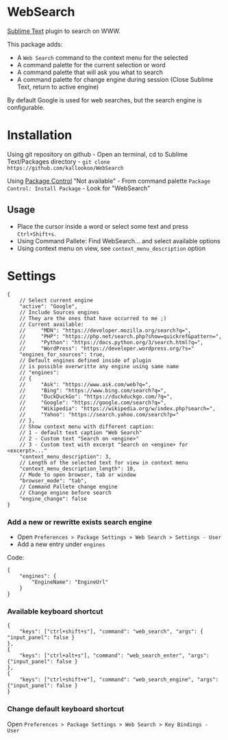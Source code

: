 # WebSearch

[Sublime Text](https://www.sublimetext.com) plugin to search on WWW.

This package adds:

* A `Web Search` command to the context menu for the selected
* A command palette for the current selection or word
* A command palette that will ask you what to search
* A command palette for change engine during session (Close Sublime Text, return to active engine)

By default Google is used for web searches, but the search engine is configurable.

# Installation

Using git repository on github
    - Open an terminal, cd to Sublime Text/Packages directory
    - `git clone https://github.com/kallookoo/WebSearch`

Using [Package Control](http://wbond.net/sublime_packages/package_control) "Not available"
    - From command palette `Package Control: Install Package`
    - Look for "WebSearch"

## Usage

- Place the cursor inside a word or select some text and press `Ctrl+Shift+s`.
- Using Command Pallete:
  Find WebSearch... and select available options
- Using context menu on view, see `context_menu_description` option

# Settings

    {
        // Select current engine
        "active": "Google",
        // Include Sources engines
        // They are the ones that have occurred to me ;)
        // Current available:
        //     "MDN": "https://developer.mozilla.org/search?q=",
        //     "PHP": "https://php.net/search.php?show=quickref&pattern=",
        //     "Python": "https://docs.python.org/3/search.html?q=",
        //     "WordPress": "https://developer.wordpress.org/?s="
        "engines_for_sources": true,
        // Default engines defined inside of plugin
        // is possible overwritte any engine using same name
        // "engines":
        // {
        //     "Ask": "https://www.ask.com/web?q=",
        //     "Bing": "https://www.bing.com/search?q=",
        //     "DuckDuckGo": "https://duckduckgo.com/?q=",
        //     "Google": "https://google.com/search?q=",
        //     "Wikipedia": "https://wikipedia.org/w/index.php?search=",
        //     "Yahoo": "https://search.yahoo.com/search?p="
        // },
        // Show context menu with different caption:
        // 1 - default text caption "Web Search"
        // 2 - Custom text "Search on <engine>"
        // 3 - Custom text with excerpt "Search on <engine> for <excerpt>..."
        "context_menu_description": 3,
        // Length of the selected text for view in context menu
        "context_menu_description_length": 10,
        // Mode to open browser, tab or window
        "browser_mode": "tab",
        // Command Pallete change engine
        // Change engine before search
        "engine_change": false
    }

### Add a new or rewritte exists search engine

- Open `Preferences > Package Settings > Web Search > Settings - User`
- Add a new entry under `engines`

Code:

    {
        "engines": {
            "EngineName": "EngineUrl"
        }
    }

### Available keyboard shortcut

    {
        "keys": ["ctrl+shift+s"], "command": "web_search", "args": { "input_panel": false }
    },
    {
        "keys": ["ctrl+alt+s"], "command": "web_search_enter", "args": {"input_panel": false }
    },
    {
        "keys": ["ctrl+shift+e"], "command": "web_search_engine", "args": {"input_panel": false }
    }

### Change default keyboard shortcut

Open `Preferences > Package Settings > Web Search > Key Bindings - User`